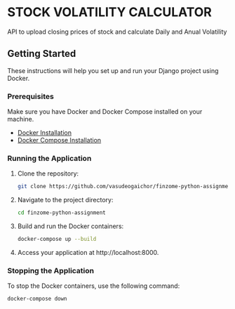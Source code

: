 # STOCK VOLATILITY CALCULATOR
API to upload closing prices of stock and calculate Daily and Anual Volatility

## Getting Started
These instructions will help you set up and run your Django project using Docker.

### Prerequisites

Make sure you have Docker and Docker Compose installed on your machine.

- [Docker Installation](https://docs.docker.com/get-docker/)
- [Docker Compose Installation](https://docs.docker.com/compose/install/)

### Running the Application
1. Clone the repository:
    ```bash
    git clone https://github.com/vasudeogaichor/finzome-python-assignment
    ```

2. Navigate to the project directory:
    ```bash
    cd finzome-python-assignment
    ```
3. Build and run the Docker containers:
    ```bash
    docker-compose up --build
    ```
4. Access your application at http://localhost:8000.

### Stopping the Application
To stop the Docker containers, use the following command:

```bash
docker-compose down
```